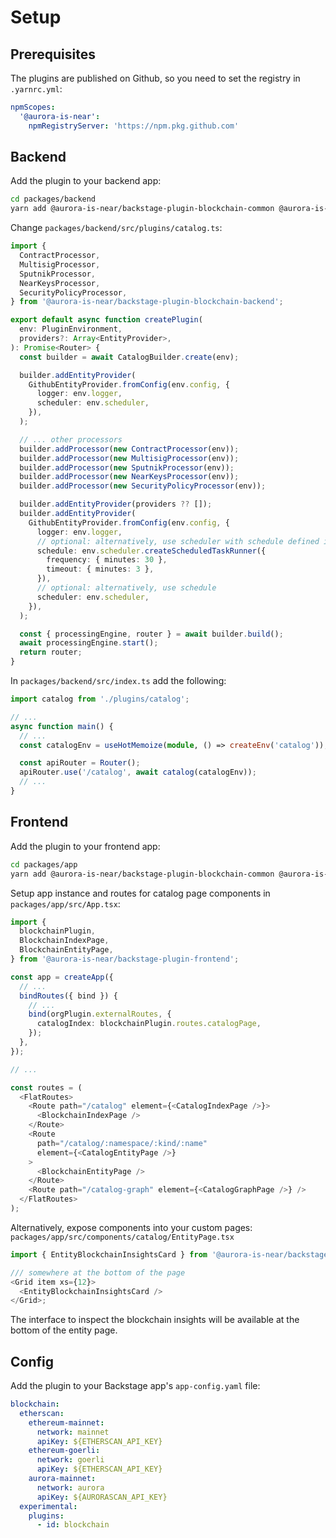 # Setup

## Prerequisites

The plugins are published on Github, so you need to set the registry in `.yarnrc.yml`:

```yml
npmScopes:
  '@aurora-is-near':
    npmRegistryServer: 'https://npm.pkg.github.com'
```

## Backend

Add the plugin to your backend app:

```bash
cd packages/backend
yarn add @aurora-is-near/backstage-plugin-blockchain-common @aurora-is-near/backstage-plugin-blockchain-backend
```

Change `packages/backend/src/plugins/catalog.ts`:

```ts
import {
  ContractProcessor,
  MultisigProcessor,
  SputnikProcessor,
  NearKeysProcessor,
  SecurityPolicyProcessor,
} from '@aurora-is-near/backstage-plugin-blockchain-backend';

export default async function createPlugin(
  env: PluginEnvironment,
  providers?: Array<EntityProvider>,
): Promise<Router> {
  const builder = await CatalogBuilder.create(env);

  builder.addEntityProvider(
    GithubEntityProvider.fromConfig(env.config, {
      logger: env.logger,
      scheduler: env.scheduler,
    }),
  );

  // ... other processors
  builder.addProcessor(new ContractProcessor(env));
  builder.addProcessor(new MultisigProcessor(env));
  builder.addProcessor(new SputnikProcessor(env));
  builder.addProcessor(new NearKeysProcessor(env));
  builder.addProcessor(new SecurityPolicyProcessor(env));

  builder.addEntityProvider(providers ?? []);
  builder.addEntityProvider(
    GithubEntityProvider.fromConfig(env.config, {
      logger: env.logger,
      // optional: alternatively, use scheduler with schedule defined in app-config.yaml
      schedule: env.scheduler.createScheduledTaskRunner({
        frequency: { minutes: 30 },
        timeout: { minutes: 3 },
      }),
      // optional: alternatively, use schedule
      scheduler: env.scheduler,
    }),
  );

  const { processingEngine, router } = await builder.build();
  await processingEngine.start();
  return router;
}
```

In `packages/backend/src/index.ts` add the following:

```ts
import catalog from './plugins/catalog';

// ...
async function main() {
  // ...
  const catalogEnv = useHotMemoize(module, () => createEnv('catalog'));

  const apiRouter = Router();
  apiRouter.use('/catalog', await catalog(catalogEnv));
  // ...
}
```

## Frontend

Add the plugin to your frontend app:

```bash
cd packages/app
yarn add @aurora-is-near/backstage-plugin-blockchain-common @aurora-is-near/backstage-plugin-blockchain-frontend
```

Setup app instance and routes for catalog page components in `packages/app/src/App.tsx`:

```ts
import {
  blockchainPlugin,
  BlockchainIndexPage,
  BlockchainEntityPage,
} from '@aurora-is-near/backstage-plugin-frontend';

const app = createApp({
  // ...
  bindRoutes({ bind }) {
    // ...
    bind(orgPlugin.externalRoutes, {
      catalogIndex: blockchainPlugin.routes.catalogPage,
    });
  },
});

// ...

const routes = (
  <FlatRoutes>
    <Route path="/catalog" element={<CatalogIndexPage />}>
      <BlockchainIndexPage />
    </Route>
    <Route
      path="/catalog/:namespace/:kind/:name"
      element={<CatalogEntityPage />}
    >
      <BlockchainEntityPage />
    </Route>
    <Route path="/catalog-graph" element={<CatalogGraphPage />} />
  </FlatRoutes>
);
```

Alternatively, expose components into your custom pages: `packages/app/src/components/catalog/EntityPage.tsx`

```ts
import { EntityBlockchainInsightsCard } from '@aurora-is-near/backstage-plugin-blockchain-frontend';

/// somewhere at the bottom of the page
<Grid item xs={12}>
  <EntityBlockchainInsightsCard />
</Grid>;
```

The interface to inspect the blockchain insights will be available at the bottom of the entity page.

## Config

Add the plugin to your Backstage app's `app-config.yaml` file:

```yaml
blockchain:
  etherscan:
    ethereum-mainnet:
      network: mainnet
      apiKey: ${ETHERSCAN_API_KEY}
    ethereum-goerli:
      network: goerli
      apiKey: ${ETHERSCAN_API_KEY}
    aurora-mainnet:
      network: aurora
      apiKey: ${AURORASCAN_API_KEY}
  experimental:
    plugins:
      - id: blockchain
```
